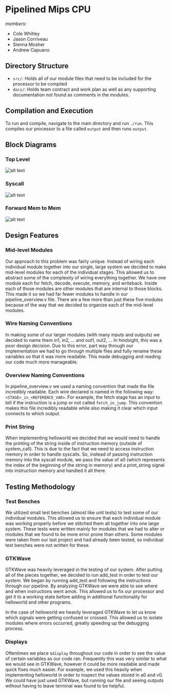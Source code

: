 # Pipelined Mips CPU

*members:*
 - Cole Whitley
 - Jason Corriveau
 - Sienna Mosher
 - Andrew Capuano

 ## Directory Structure
 - `src/`: Holds all of our module files that need to be included for the processor to be compiled
 - `docs/`: Holds team contract and work plan as well as any supporting documentation not found as comments in the modules.

## Compilation and Execution
To run and compile, navigate to the main directory and run `./run`. This compiles our processor to a file called `output` and then runs `output`.

## Block Diagrams

### Top Level
![alt text](https://github.com/cnw004/mips_cpu/blob/feature/whitley/update-readme/img/overview.png "Top Level")

### Syscall
![alt text](https://github.com/cnw004/mips_cpu/blob/feature/whitley/update-readme/img/syscall.png "Syscall")


### Forward Mem to Mem
![alt text](https://github.com/cnw004/mips_cpu/blob/feature/whitley/update-readme/img/forwardMM.png "Forward Mem to Mem")


## Design Features

### Mid-level Modules
Our approach to this problem was fairly unique. Instead of wiring each individual module together into our single, large system we decided to make mid-level modules for each of the individual stages. This allowed us to abstract some of the complexity of wiring everything together. We have one module each for fetch, decode, execute, memory, and writeback. Inside each of those modules are other modules that are internal to those blocks. This made it so we had far fewer modules to handle in our pipeline_overview.v file. There are a few more than just these five modules because of the way that we decided to organize each of the mid-level modules.

### Wire Naming Conventions
In making some of our larger modules (with many inputs and outputs) we decided to name them in1, in2, ... and out1, out2, ... In hindsight, this was a poor design decision. Due to this error, part way through our implementation we had to go through multiple files and fully rename these variables so that it was more readable. This made debugging and reading our code much more manageable.

### Overview Naming Conventions
In pipeline_overview.v we used a naming convention that made the file incredibly readable. Each wire declared is named in the following way: `<STAGE>_in_<REFERENCE_VAR>`. For example, the fetch stage has an input to tell if the instruction is a jump or not called `fetch_in_jump`. This convention makes this file incredibly readable while also making it clear which input connects to which output.

### Print String
When implementing helloworld we decided that we would need to handle the printing of the string inside of instruction memory (outside of system_call). This is due to the fact that we need to access instruction memory in order to handle syscalls. So, instead of passing instruction memory into the syscall module, we pass the value of a0 (which represents the index of the beginning of the string in memory) and a print_string signal into instruction memory and handled it all there.

## Testing Methodology

### Test Benches
We utilized small test benches (almost like unit tests) to test some of our individual modules. This allowed us to ensure that each individual module was working properly before we stitched them all together into one large system. These tests were written mainly for modules that we had to alter or modules that we found to be more error prone than others. Some modules were taken from our last project and had already been tested, so individual test benches were not written for these.

### GTKWave
GTKWave was heavily leveraged in the testing of our system. After putting all of the pieces together, we decided to run add_test in order to test our system. We began by running add_test and following the instructions through our pipeline. By analyzing GTKWave we were able to see where and when instructions went amok. This allowed us to fix our processor and get it to a working state before adding in additional functionality for helloworld and other programs.

In the case of helloworld we heavily leveraged GTKWave to let us know which signals were getting confused or crossed. This allowed us to isolate modules where errors occurred, greatly speeding up the debugging process.

### Displays
Oftentimes we place `$display` throughout our code in order to see the value of certain variables as our code ran. Frequently this was very similar to what we would see in GTKWave, however it could be more readable and made quick fixes much easier. For example, we used this heavily when implementing helloworld in order to inspect the values stored in a0 and v0. We could have just used GTKWave, but running our file and seeing outputs without having to leave terminal was found to be helpful.
